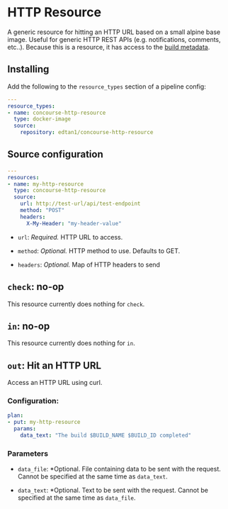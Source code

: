 # HTTP Resource

A generic resource for hitting an HTTP URL based on a small alpine base image.  Useful for generic HTTP REST APIs (e.g. notifications, comments, etc..).  Because this is a resource, it has access to the [build metadata](https://concourse-ci.org/implementing-resources.html#section_resource-metadata).

## Installing

Add the following to the `resource_types` section of a pipeline config:

```yaml
---
resource_types:
- name: concourse-http-resource
  type: docker-image
  source:
    repository: edtan1/concourse-http-resource
```

## Source configuration

```yaml
---
resources:
- name: my-http-resource
  type: concourse-http-resource
  source:
    url: http://test-url/api/test-endpoint
    method: "POST"
    headers:
      X-My-Header: "my-header-value"
```

* `url`: *Required.* HTTP URL to access.

* `method`: *Optional.* HTTP method to use.  Defaults to GET.

* `headers`: *Optional.* Map of HTTP headers to send

## `check`: no-op

This resource currently does nothing for `check`.

## `in`: no-op

This resource currently does nothing for `in`.

## `out`: Hit an HTTP URL

Access an HTTP URL using curl.

### Configuration:

``` yaml
plan:
- put: my-http-resource
  params:
    data_text: "The build $BUILD_NAME $BUILD_ID completed"
```

### Parameters

* `data_file`: *Optional. File containing data to be sent with the request.  Cannot be specified at the same time as `data_text`.

* `data_text`: *Optional. Text to be sent with the request.  Cannot be specified at the same time as `data_file`.
